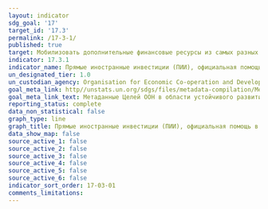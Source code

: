 ```yaml
---
layout: indicator
sdg_goal: '17'
target_id: '17.3'
permalink: /17-3-1/
published: true
target: Мобилизовать дополнительные финансовые ресурсы из самых разных источников для развивающихся стран
indicator: 17.3.1
indicator_name: Прямые иностранные инвестиции (ПИИ), официальная помощь в целях развития и сотрудничество Юг-Юг в процентном отношении к совокупному национальному бюджету
un_designated_tier: 1.0
un_custodian_agency: Organisation for Economic Co-operation and Development (OECD), United Nations Conference on Trade and Development (UNCTAD)
goal_meta_link: http//unstats.un.org/sdgs/files/metadata-compilation/Metadata-Goal-17.pdf
goal_meta_link_text: Метаданные Целей ООН в области устойчивого развития (PDF, 469 КБ)
reporting_status: complete
data_non_statistical: false
graph_type: line
graph_title: Прямые иностранные инвестиции (ПИИ), официальная помощь в целях развития и сотрудничество Юг-Юг в процентном отношении к совокупному национальному бюджету
data_show_map: false
source_active_1: false
source_active_2: false
source_active_3: false
source_active_4: false
source_active_5: false
source_active_6: false
indicator_sort_order: 17-03-01
comments_limitations: 
---
```

